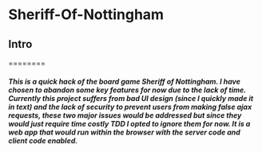 # Sheriff-Of-Nottingham

## Intro
========
##### This is a quick hack of the board game Sheriff of Nottingham. I have chosen to abandon some key features for now due to the lack of time. Currently this project suffers from bad UI design (since I quickly made it in text) and the lack of security to prevent users from making false ajax requests, these two major issues would be addressed but since they would just require time costly TDD I opted to ignore them for now. It is a web app that would run within the browser with the server code and client code enabled.
